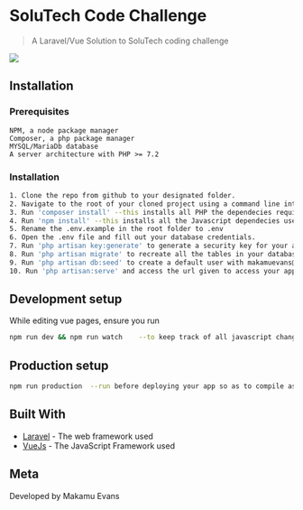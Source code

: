 # SoluTech Code Challenge
> A Laravel/Vue Solution to SoluTech coding challenge


![](screeshot.png)

## Installation

### Prerequisites

```
NPM, a node package manager
Composer, a php package manager
MYSQL/MariaDb database
A server architecture with PHP >= 7.2
```
### Installation
```sh
1. Clone the repo from github to your designated folder.
2. Navigate to the root of your cloned project using a command line interface.
3. Run 'composer install' --this installs all PHP the dependecies required by the project.
4. Run 'npm install' --this installs all the Javascript dependecies used by the application.
5. Rename the .env.example in the root folder to .env
6. Open the .env file and fill out your database credentials.
7. Run 'php artisan key:generate' to generate a security key for your application
8. Run 'php artisan migrate' to recreate all the tables in your database
9. Run 'php artisan db:seed' to create a default user with makamuevans@gmail.com as email and evans123 as password
10. Run 'php artisan:serve' and access the url given to access your applictaion or instead use any server architecture you have to serve your app
```


## Development setup

While editing vue pages, ensure you run
```sh
npm run dev && npm run watch    --to keep track of all javascript changes and immediately recombile them
```
## Production setup
```sh
npm run production  --run before deploying your app so as to compile assets for production and minify them.
```

## Built With

* [Laravel](https://www.laravel.com/) - The web framework used
* [VueJs](https://vuejs.org/) - The JavaScript Framework used



## Meta

Developed by Makamu Evans

